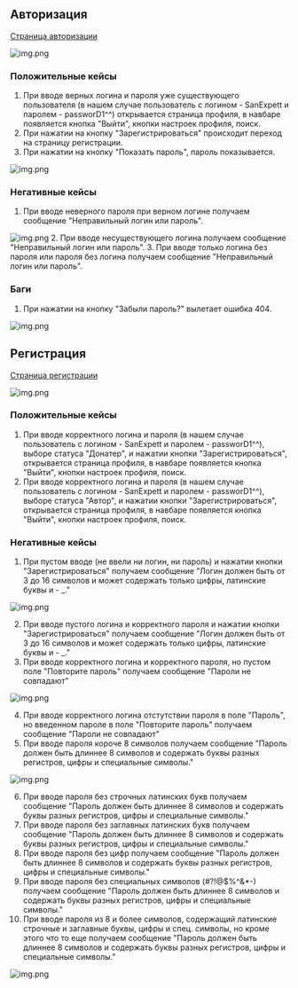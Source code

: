 ## Авторизация

[Страница авторизации]([https://my-kopilka.ru/login])

![img.png](static/login.png)

### Положительные кейсы
1. При вводе верных логина и пароля уже существующего пользователя (в нашем случае пользователь с логином - SanExpett и паролем - passworD1^^) открывается страница профиля, в навбаре появляется кнопка "Выйти", кнопки настроек профиля, поиск.
2. При нажатии на кнопку "Зарегистрироваться" происходит переход на страницу регистрации.
3. При нажатии на кнопку "Показать пароль", пароль показывается.

![img.png](static/showPass.png)

### Негативные кейсы
1. При вводе неверного пароля при верном логине получаем сообщение "Неправильный логин или пароль".

![img.png](static/worngPass.png)
2. При вводе несуществующего логина получаем сообщение "Неправильный логин или пароль".
3. При вводе только логина без пароля или пароля без логина получаем сообщение "Неправильный логин или пароль".

### Баги
1. При нажатии на кнопку "Забыли пароль?" вылетает ошибка 404. 

![img.png](static/404.png)

## Регистрация

[Страница регистрации]([https://my-kopilka.ru/register])

![img.png](static/registration.png)

### Положительные кейсы 
1. При вводе корректного логина и пароля (в нашем случае пользователь с логином - SanExpett и паролем - passworD1^^), выборе статуса "Донатер", и нажатии кнопки "Зарегистрироваться", открывается страница профиля, в навбаре появляется кнопка "Выйти", кнопки настроек профиля, поиск.
2. При вводе корректного логина и пароля (в нашем случае пользователь с логином - SanExpett и паролем - passworD1^^), выборе статуса "Автор", и нажатии кнопки "Зарегистрироваться", открывается страница профиля, в навбаре появляется кнопка "Выйти", кнопки настроек профиля, поиск.

### Негативные кейсы
1. При пустом вводе (не ввели ни логин, ни пароль) и нажатии кнопки "Зарегистрироваться" получаем сообщение "Логин должен быть от 3 до 16 символов и может содержать только цифры, латинские буквы и - _."

![img.png](static/regWrongLogin.png)

2. При вводе пустого логина и корректного пароля и нажатии кнопки "Зарегистрироваться" получаем сообщение "Логин должен быть от 3 до 16 символов и может содержать только цифры, латинские буквы и - _."
3. При вводе корректного логина и корректного пароля, но пустом поле "Повторите пароль" получаем сообщение "Пароли не совпадают"

![img.png](static/differentPass.png)

4. При вводе корректного логина отстутствии пароля в поле "Пароль", но введенном пароле в поле "Повторите пароль" получаем сообщение "Пароли не совпадают"
5. При вводе пароля короче 8 символов получаем сообщение "Пароль должен быть длиннее 8 символов и содержать буквы разных регистров, цифры и специальные символы."

![img.png](static/regWrongPass.png)

6. При вводе пароля без строчных латинских букв получаем сообщение "Пароль должен быть длиннее 8 символов и содержать буквы разных регистров, цифры и специальные символы."
7. При вводе пароля без заглавных латинских букв получаем сообщение "Пароль должен быть длиннее 8 символов и содержать буквы разных регистров, цифры и специальные символы."
8. При вводе пароля без цифр получаем сообщение "Пароль должен быть длиннее 8 символов и содержать буквы разных регистров, цифры и специальные символы."
9. При вводе пароля без специальных символов (#?!@$%^&*-) получаем сообщение "Пароль должен быть длиннее 8 символов и содержать буквы разных регистров, цифры и специальные символы."
10. При вводе пароля из 8 и более символов, содержащий латинские строчные и заглавные буквы, цифры и спец. символы, но кроме этого что то еще получаем сообщение "Пароль должен быть длиннее 8 символов и содержать буквы разных регистров, цифры и специальные символы."

![img.png](static/regWrongPass2.png)